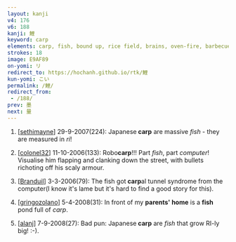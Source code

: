 ```yaml
---
layout: kanji
v4: 176
v6: 188
kanji: 鯉
keyword: carp
elements: carp, fish, bound up, rice field, brains, oven-fire, barbecue, computer
strokes: 18
image: E9AF89
on-yomi: リ
redirect_to: https://hochanh.github.io/rtk/鯉
kun-yomi: こい
permalink: /鯉/
redirect_from:
 - /188/
prev: 墨
next: 量
---
```


1) [<a href="http://kanji.koohii.com/profile/sethimayne">sethimayne</a>] 29-9-2007(224): Japanese<strong> carp</strong> are massive <em>fish</em> - they are measured in <em>ri</em>!

2) [<a href="http://kanji.koohii.com/profile/colonel32">colonel32</a>] 11-10-2006(133): Robo<strong>carp</strong>!!! Part <em>fish</em>, part <em>computer</em>! Visualise him flapping and clanking down the street, with bullets richoting off his scaly armour.

3) [<a href="http://kanji.koohii.com/profile/Branduil">Branduil</a>] 3-3-2006(79): The fish got<strong> carp</strong>al tunnel syndrome from the computer(I know it&#039;s lame but it&#039;s hard to find a good story for this).

4) [<a href="http://kanji.koohii.com/profile/gringozolano">gringozolano</a>] 5-4-2008(31): In front of my <strong>parents&#039; home</strong> is a <strong>fish</strong> pond full of <em>carp</em>.

5) [<a href="http://kanji.koohii.com/profile/alanj">alanj</a>] 7-9-2008(27): Bad pun: Japanese<strong> carp</strong> are <em>fish</em> that grow RI-ly big! :-).

